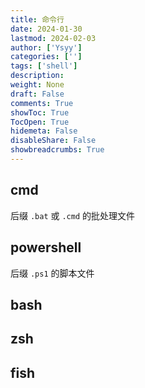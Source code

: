 ```yaml
---
title: 命令行
date: 2024-01-30
lastmod: 2024-02-03
author: ['Ysyy']
categories: ['']
tags: ['shell']
description: 
weight: None
draft: False
comments: True
showToc: True
TocOpen: True
hidemeta: False
disableShare: False
showbreadcrumbs: True
---
```

## cmd
后缀 `.bat` 或 `.cmd` 的批处理文件

## powershell
后缀 `.ps1` 的脚本文件

## bash

## zsh

## fish